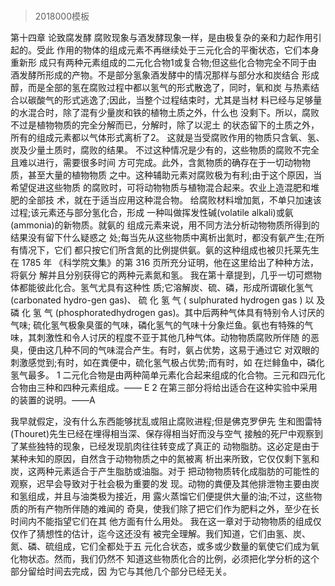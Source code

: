 # 
> 2018000模板

第十四章 论致腐发酵
腐败现象与酒发酵现象一样，是由极复杂的亲和力起作用引起的。受此 作用的物体的组成元素不再继续处于三元化合的平衡状态，它们本身重新形 成只有两种元素组成的二元化合物1或复合物;但这些化合物完全不同于由 酒发酵所形成的产物。不是部分氢象酒发酵中的情况那样与部分水和炭结合 形成醇，而是全部的氢在腐败过程中都以氢气的形式散逸了，同时，氧和炭 与热素结合以碳酸气的形式逃逸了;因此，当整个过程结束时，尤其是当材 料已经与足够量的水混合时，除了混有少量炭和铁的植物土质之外，什么也 没剩下。所以，腐败不过是植物物质的完全分解而已，分解时，除了以泥土 的状态留下的土质之外，所有的组成元素都以气体形式离析了2。
这就是当受腐败作用的物质只含氧、氢、炭及少量土质时，腐败的结果。 不过这种情况是少有的，这些物质的腐败不完全且难以进行，需要很多时间 方可完成。此外，含氮物质的确存在于一切动物物质，甚至大量的植物物质 之中。这种辅助元素对腐败极为有利;由于这个原因，当希望促进这些物质 的腐败时，可将动物物质与植物混合起来。农业上造混肥和堆肥的全部技 术，就在于适当应用这种混合物。
给腐败材料增加氮，不单只加速该过程;该元素还与部分氢化合，形成 一种叫做挥发性碱(volatile alkali)或氨(ammonia)的新物质。就氨的 组成元素来说，用不同方法分析动物物质所得到的结果没有留下什么疑惑之 处;每当先从这些物质中离析出氮时，都没有氨产生;在所有情况下，它们 都只按它们所含氮的比例提供氨。氨的这种组成也被贝托莱先生在 1785 年 《科学院文集》的第 316 页所充分证明，他在这里给出了种种方法，将氨分 解并且分别获得它的两种元素氮和氢。
我在第十章提到，几乎一切可燃物体都能彼此化合。氢气尤具有这种性 质;它溶解炭、硫、磷，形成所谓碳化氢气(carbonated hydro-gen gas)、 硫 化 氢 气 ( sulphurated hydrogen gas ) 以 及 磷 化 氢 气 (phosphoratedhydrogen gas)。其中后两种气体具有特别令人讨厌的气味; 硫化氢气极象臭蛋的气味，磷化氢气的气味十分象烂鱼。氨也有特殊的气 味，其刺激性和令人讨厌的程度不亚于其他几种气体。动物物质腐败所伴随 的恶臭，便由这几种不同的气味混合产生。有时，氨占优势，这易于通过它 对双眼的刺激感觉到;有时，如在粪便中，硫化氢气极占优势;而有时，如 在烂鲱鱼中，磷化氢气最多。
1 二元化合物是由两种简单元素化合起来组成的化合物。三元和四元化合物由三种和四种元素组成。——
E
2 在第三部分将给出适合在这种实验中采用的装置的说明。——A
 
我早就假定，没有什么东西能够扰乱或阻止腐败进程;但是佛克罗伊先 生和图雷特(Thouret)先生已经在埋得相当深、保存得相当好而没与空气 接触的死尸中观察到了某些独特的现象，已经发现肌肉往往转变成了真正的 动物脂肪。这必定是由于某种未知的原因，自然含于动物物质之中的氮被离 析出来所致，它仅仅剩下氢和炭，这两种元素适合于产生脂肪或油脂。对于 把动物物质转化成脂肪的可能性的观察，迟早会导致对于社会极为重要的发 现。动物的粪便及其他排泄物主要由炭和氢组成，并且与油类极为接近，用 露火蒸馏它们便提供大量的油;不过，这些物质的所有产物所伴随的难闻的 奇臭，使我们除了把它们作为肥料之外，至少在长时间内不能指望它们在其 他方面有什么用处。
我在这一章对于动物物质的组成仅仅作了猜想性的估计，迄今这还没有 被完全理解。我们知道，它们由氢、炭、氮、磷、硫组成，它们全都处于五 元化合状态，或多或少数量的氧使它们成为氧化物状态。然而，我们仍然不 知道这些物质化合的比例，必须把化学分析的这个部分留给时间去完成，因 为它与其他几个部分已经无关。